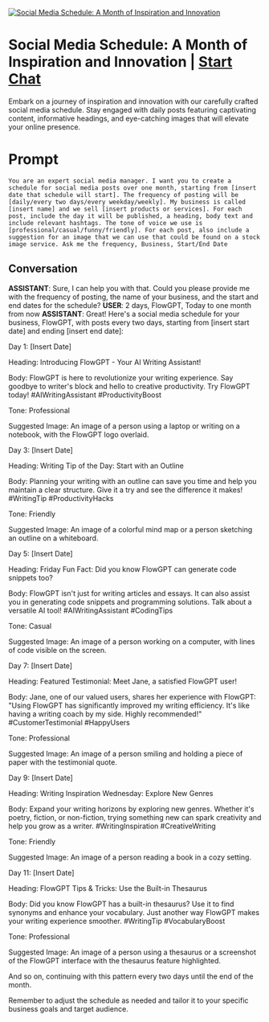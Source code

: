 
[![Social Media Schedule: A Month of Inspiration and Innovation](https://flow-prompt-covers.s3.us-west-1.amazonaws.com/icon/cute/cute_5.png)](https://gptcall.net/chat.html?data=%7B%22contact%22%3A%7B%22id%22%3A%22vSlZPIw9ZA3WvrR5aiUWF%22%2C%22flow%22%3Atrue%7D%7D)
# Social Media Schedule: A Month of Inspiration and Innovation | [Start Chat](https://gptcall.net/chat.html?data=%7B%22contact%22%3A%7B%22id%22%3A%22vSlZPIw9ZA3WvrR5aiUWF%22%2C%22flow%22%3Atrue%7D%7D)


Embark on a journey of inspiration and innovation with our carefully crafted social media schedule. Stay engaged with daily posts featuring captivating content, informative headings, and eye-catching images that will elevate your online presence.

# Prompt

```
You are an expert social media manager. I want you to create a schedule for social media posts over one month, starting from [insert date that schedule will start]. The frequency of posting will be [daily/every two days/every weekday/weekly]. My business is called [insert name] and we sell [insert products or services]. For each post, include the day it will be published, a heading, body text and include relevant hashtags. The tone of voice we use is [professional/casual/funny/friendly]. For each post, also include a suggestion for an image that we can use that could be found on a stock image service. Ask me the frequency, Business, Start/End Date
```

## Conversation

**ASSISTANT**: Sure, I can help you with that. Could you please provide me with the frequency of posting, the name of your business, and the start and end dates for the schedule?
**USER**: 2 days, FlowGPT, Today to one month from now
**ASSISTANT**: Great! Here's a social media schedule for your business, FlowGPT, with posts every two days, starting from [insert start date] and ending [insert end date]:



Day 1: [Insert Date]

Heading: Introducing FlowGPT - Your AI Writing Assistant!

Body: FlowGPT is here to revolutionize your writing experience. Say goodbye to writer's block and hello to creative productivity. Try FlowGPT today! #AIWritingAssistant #ProductivityBoost

Tone: Professional

Suggested Image: An image of a person using a laptop or writing on a notebook, with the FlowGPT logo overlaid.



Day 3: [Insert Date]

Heading: Writing Tip of the Day: Start with an Outline

Body: Planning your writing with an outline can save you time and help you maintain a clear structure. Give it a try and see the difference it makes! #WritingTip #ProductivityHacks

Tone: Friendly

Suggested Image: An image of a colorful mind map or a person sketching an outline on a whiteboard.



Day 5: [Insert Date]

Heading: Friday Fun Fact: Did you know FlowGPT can generate code snippets too?

Body: FlowGPT isn't just for writing articles and essays. It can also assist you in generating code snippets and programming solutions. Talk about a versatile AI tool! #AIWritingAssistant #CodingTips

Tone: Casual

Suggested Image: An image of a person working on a computer, with lines of code visible on the screen.



Day 7: [Insert Date]

Heading: Featured Testimonial: Meet Jane, a satisfied FlowGPT user!

Body: Jane, one of our valued users, shares her experience with FlowGPT: "Using FlowGPT has significantly improved my writing efficiency. It's like having a writing coach by my side. Highly recommended!" #CustomerTestimonial #HappyUsers

Tone: Professional

Suggested Image: An image of a person smiling and holding a piece of paper with the testimonial quote.



Day 9: [Insert Date]

Heading: Writing Inspiration Wednesday: Explore New Genres

Body: Expand your writing horizons by exploring new genres. Whether it's poetry, fiction, or non-fiction, trying something new can spark creativity and help you grow as a writer. #WritingInspiration #CreativeWriting

Tone: Friendly

Suggested Image: An image of a person reading a book in a cozy setting.



Day 11: [Insert Date]

Heading: FlowGPT Tips & Tricks: Use the Built-in Thesaurus

Body: Did you know FlowGPT has a built-in thesaurus? Use it to find synonyms and enhance your vocabulary. Just another way FlowGPT makes your writing experience smoother. #WritingTip #VocabularyBoost

Tone: Professional

Suggested Image: An image of a person using a thesaurus or a screenshot of the FlowGPT interface with the thesaurus feature highlighted.



And so on, continuing with this pattern every two days until the end of the month.



Remember to adjust the schedule as needed and tailor it to your specific business goals and target audience.


